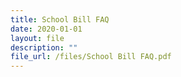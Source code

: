 ```yaml
---
title: School Bill FAQ
date: 2020-01-01
layout: file
description: ""
file_url: /files/School Bill FAQ.pdf
---
```


